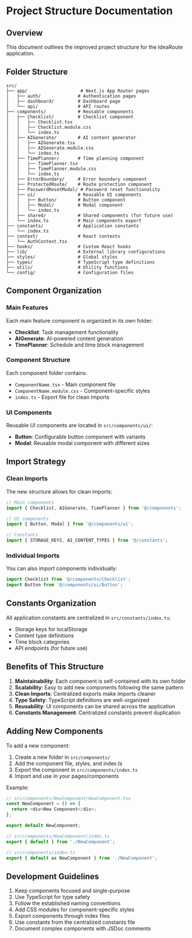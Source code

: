 # Project Structure Documentation

## Overview
This document outlines the improved project structure for the IdeaRoute application.

## Folder Structure

```
src/
├── app/                    # Next.js App Router pages
│   ├── auth/              # Authentication pages
│   ├── dashboard/         # Dashboard page
│   └── api/               # API routes
├── components/            # Reusable components
│   ├── Checklist/         # Checklist component
│   │   ├── Checklist.tsx
│   │   ├── Checklist.module.css
│   │   └── index.ts
│   ├── AIGenerate/        # AI content generator
│   │   ├── AIGenerate.tsx
│   │   ├── AIGenerate.module.css
│   │   └── index.ts
│   ├── TimePlanner/       # Time planning component
│   │   ├── TimePlanner.tsx
│   │   ├── TimePlanner.module.css
│   │   └── index.ts
│   ├── ErrorBoundary/     # Error boundary component
│   ├── ProtectedRoute/    # Route protection component
│   ├── PasswordResetModal/ # Password reset functionality
│   ├── ui/                # Reusable UI components
│   │   ├── Button/        # Button component
│   │   ├── Modal/         # Modal component
│   │   └── index.ts
│   ├── shared/            # Shared components (for future use)
│   └── index.ts           # Main components export
├── constants/             # Application constants
│   └── index.ts
├── context/               # React contexts
│   └── AuthContext.tsx
├── hooks/                 # Custom React hooks
├── lib/                   # External library configurations
├── styles/                # Global styles
├── types/                 # TypeScript type definitions
├── utils/                 # Utility functions
└── config/                # Configuration files
```

## Component Organization

### Main Features
Each main feature component is organized in its own folder:
- **Checklist**: Task management functionality
- **AIGenerate**: AI-powered content generation
- **TimePlanner**: Schedule and time block management

### Component Structure
Each component folder contains:
- `ComponentName.tsx` - Main component file
- `ComponentName.module.css` - Component-specific styles  
- `index.ts` - Export file for clean imports

### UI Components
Reusable UI components are located in `src/components/ui/`:
- **Button**: Configurable button component with variants
- **Modal**: Reusable modal component with different sizes

## Import Strategy

### Clean Imports
The new structure allows for clean imports:

```typescript
// Main components
import { Checklist, AIGenerate, TimePlanner } from '@/components';

// UI components
import { Button, Modal } from '@/components/ui';

// Constants
import { STORAGE_KEYS, AI_CONTENT_TYPES } from '@/constants';
```

### Individual Imports
You can also import components individually:

```typescript
import Checklist from '@/components/Checklist';
import Button from '@/components/ui/Button';
```

## Constants Organization

All application constants are centralized in `src/constants/index.ts`:
- Storage keys for localStorage
- Content type definitions
- Time block categories
- API endpoints (for future use)

## Benefits of This Structure

1. **Maintainability**: Each component is self-contained with its own folder
2. **Scalability**: Easy to add new components following the same pattern
3. **Clean Imports**: Centralized exports make imports cleaner
4. **Type Safety**: TypeScript definitions are well-organized
5. **Reusability**: UI components can be shared across the application
6. **Constants Management**: Centralized constants prevent duplication

## Adding New Components

To add a new component:

1. Create a new folder in `src/components/`
2. Add the component file, styles, and index.ts
3. Export the component in `src/components/index.ts`
4. Import and use in your pages/components

Example:
```typescript
// src/components/NewComponent/NewComponent.tsx
const NewComponent = () => {
  return <div>New Component</div>;
};

export default NewComponent;

// src/components/NewComponent/index.ts
export { default } from './NewComponent';

// src/components/index.ts
export { default as NewComponent } from './NewComponent';
```

## Development Guidelines

1. Keep components focused and single-purpose
2. Use TypeScript for type safety
3. Follow the established naming conventions
4. Add CSS modules for component-specific styles
5. Export components through index files
6. Use constants from the centralized constants file
7. Document complex components with JSDoc comments
